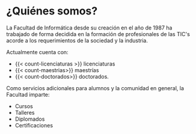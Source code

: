 # ¿Quiénes somos?

La Facultad de Informática desde su creación en el año de 1987 ha trabajado de forma decidida en la formación de profesionales de las TIC's acorde a los requerimientos de la sociedad y la industria.

Actualmente cuenta con: 

- {{< count-licenciaturas >}} licenciaturas
- {{< count-maestrias>}} maestrías 
- {{< count-doctorados>}} doctorados. 

Como servicios adicionales para alumnos y la comunidad en general, la Facultad imparte:

- Cursos 
- Talleres 
- Diplomados 
- Certificaciones 
